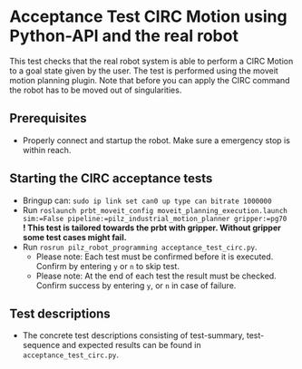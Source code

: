 <!--
Copyright (c) 2018 Pilz GmbH & Co. KG

This program is free software: you can redistribute it and/or modify
it under the terms of the GNU Lesser General Public License as published by
the Free Software Foundation, either version 3 of the License, or
(at your option) any later version.

This program is distributed in the hope that it will be useful,
but WITHOUT ANY WARRANTY; without even the implied warranty of
MERCHANTABILITY or FITNESS FOR A PARTICULAR PURPOSE.  See the
GNU Lesser General Public License for more details.

You should have received a copy of the GNU Lesser General Public License
along with this program.  If not, see <http://www.gnu.org/licenses/>.
-->

# Acceptance Test CIRC Motion using Python-API and the real robot
This test checks that the real robot system is able to perform a CIRC Motion to a goal state given by the user. The test is performed using the moveit motion planning plugin. Note that before you can apply the CIRC command the robot has
to be moved out of singularities.

## Prerequisites
  - Properly connect and startup the robot. Make sure a emergency stop is within reach.

## Starting the CIRC acceptance tests
- Bringup can: `sudo ip link set can0 up type can bitrate 1000000`
- Run `roslaunch prbt_moveit_config moveit_planning_execution.launch sim:=False pipeline:=pilz_industrial_motion_planner gripper:=pg70`<br>
**! This test is tailored towards the prbt with gripper. Without gripper some test cases might fail.**
- Run `rosrun pilz_robot_programming acceptance_test_circ.py`.
  - Please note: Each test must be confirmed before it is executed.
Confirm by entering `y` or `n` to skip test.
  - Please note: At the end of each test the result must be checked.
Confirm success by entering `y`, or `n` in case of failure.


## Test descriptions
- The concrete test descriptions consisting of test-summary, test-sequence and
expected results can be found in `acceptance_test_circ.py`.
